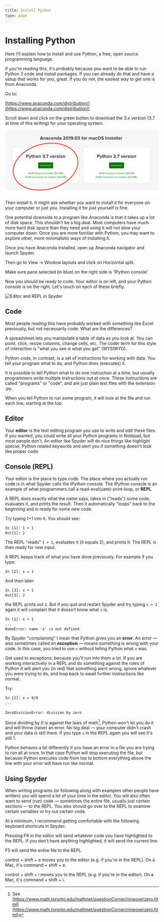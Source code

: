 ```yaml
---
title: Install Python
type: page
---
```


# Installing Python

Here I'll explain how to install and use Python, a free, open source
programming language.

If you're reading this, it's probably because you want to be able to run Python
3 code and install packages. If you can already do that and have a setup that
works for you, great. If you do not, the easiest way to get one is from
Anaconda.

Go to:

[https://www.anaconda.com/distribution/](https://www.anaconda.com/distribution/)

Scroll down and click on the green button to download the 3.x version (3.7 at
time of this writing) for your operating system.

![Python 3.x on the Anaconda site](images/anaconda_site.png)

Then install it. It might ask whether you want to install it for everyone on
your computer or just you. Installing it for just yourself is fine.

One potential downside to a program like Anaconda is that it takes up a lot of
disk space. This shouldn't be a big deal. Most computers have much more hard
disk space than they need and using it will not slow your computer down.  Once
you are more familiar with Python, you may want to explore other, more
minimalistic ways of installing it.

Once you have Anaconda installed, open up Anaconda navigator and launch Spyder.

Then go to View -> Window layouts and click on Horizontal split.

Make sure pane selected (in blue) on the right side is 'IPython console'

Now you should be ready to code. Your editor is on left, and your Python
console is on the right. Let's touch on each of these briefly.

![Editor and REPL in Spyder]({static}/images/spyder.png)

## Code
Most people reading this have probably worked with something like Excel
previously, but not necessarily code. What are the differences?

A spreadsheet lets you manipulate a table of data as you look at. You can
point, click, resize columns, change cells, etc. The coder term for this style
of interaction is "what you see is what you get" (WYSIWYG).

Python code, in contrast, is a set of instructions for working with data. You
tell your program what to do, and Python does (executes) it.

It is possible to tell Python what to do one instruction at a time, but usually
programmers write multiple instructions out at once. These instructions are
called "programs" or "code", and are just plain text files with the extension
.py.

When you tell Python to run some program, it will look at the file and run each
line, starting at the top.

## Editor
Your **editor** is the text editing program you use to write and edit these
files. If you wanted, you could write all your Python programs in Notepad, but
most people don't. An editor like Spyder will do nice things like highlight
special, Python related keywords and alert you if something doesn't look like
proper code.

## Console (REPL)
Your editor is the place to type code. The place where you actually run code is
in what Spyder calls the IPython console. The IPython console is an example of
what programmers call a read-eval(uate)-print-loop, or **REPL**.

A REPL does exactly what the name says, takes in ("reads") some code, evaluates
it, and prints the result. Then it automatically "loops" back to the beginning
and is ready for some new code.

Try typing 1+1 into it. You should see:

~~~ {.python}
In [1]: 1 + 1
Out[1]: 2
~~~

The REPL "reads" `1 + 1`, evaluates it (it equals 2), and prints it. The REPL
is then ready for new input.

A REPL keeps track of what you have done previously. For example if you type:

~~~ {.python}
In [2]: x = 1
~~~

And then later:

~~~ {.python}
In [3]: x + 1
Out[3]: 2
~~~

the REPL prints out `2`. But if you quit and restart Spyder and try typing `x +
1` again it will complain that it doesn't know what `x` is.

~~~ {.python}
In [1]: x + 1
...
NameError: name 'x' is not defined
~~~

By Spyder "complaining" I mean that Python gives you an **error**. An error —
also sometimes called an **exception** —  means something is wrong with your
code. In this case, you tried to use `x` without telling Python what `x` was.

Get used to exceptions, because you'll run into them a lot. If you are working
interactively in a REPL and do something against the rules of Python it will
alert you (in red) that something went wrong, ignore whatever you were trying
to do, and loop back to await further instructions like normal.

Try:

~~~ {.python}
In [2]: x = 9/0
...

ZeroDivisionError: division by zero
~~~

Since dividing by 0 is against the laws of math[^1], Python won't let you do it
and will throw (raise) an error. No big deal — your computer didn't crash and
your data is still there.  If you type `x` in the REPL again you will see
it's still 1.

Python behaves a bit differently if you have an error in a file you are trying
to run all at once. In that case Python will stop executing the file, but
because Python executes code from top to bottom everything above the line with
your error will have run like normal.

[^1]: See [https://www.math.toronto.edu/mathnet/questionCorner/nineoverzero.html](https://www.math.toronto.edu/mathnet/questionCorner/nineoverzero.html) 

## Using Spyder 
When writing programs (or following along with examples other people have
written) you will spend a lot of your time in the editor. You will also often
want to send (run) code — sometimes the entire file, usually just certain
sections — to the REPL. You also should go over to the REPL to examine certain
variables or try out certain code.

At a minimum, I recommend getting comfortable with the following keyboard
shortcuts in Spyder:

Pressing F9 in the editor will send whatever code you have highlighted to the
REPL. If you don't have anything highlighted, it will send the current line.

F5 will send the entire file to the REPL.

control + shift + e moves you to the editor (e.g. if you're in the REPL). On a
Mac, it's command + shift + e.

control + shift + i moves you to the REPL (e.g. if you're in the editor). On a
Mac, it's command + shift + i.
